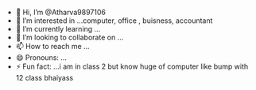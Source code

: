 - 👋 Hi, I’m @Atharva9897106
- 👀 I’m interested in ...computer, office , buisness, accountant
- 🌱 I’m currently learning ...
- 💞️ I’m looking to collaborate on ...
- 📫 How to reach me ...
- 😄 Pronouns: ...
- ⚡ Fun fact: ...i am in class 2 but know huge of computer like bump with 12 class bhaiyass

<!---
Atharva9897106/Atharva9897106 is a ✨ special ✨ repository because its `README.md` (this file) appears on your GitHub profile.
You can click the Preview link to take a look at your changes.
--->
